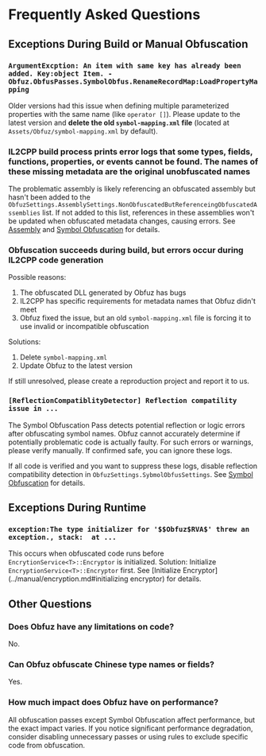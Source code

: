 # Frequently Asked Questions

## Exceptions During Build or Manual Obfuscation

### `ArgumentExcption: An item with same key has already been added. Key:object Item. - Obfuz.ObfusPasses.SymbolObfus.RenameRecordMap:LoadPropertyMapping`

Older versions had this issue when defining multiple parameterized properties with the same name (like `operator []`). Please update to the latest version and **delete the old `symbol-mapping.xml` file** (located at `Assets/Obfuz/symbol-mapping.xml` by default).

### IL2CPP build process prints error logs that some types, fields, functions, properties, or events cannot be found. The names of these missing metadata are the original unobfuscated names

The problematic assembly is likely referencing an obfuscated assembly but hasn't been added to the `ObfuzSettings.AssemblySettings.NonObfuscatedButReferenceingObfuscatedAssemblies` list.
If not added to this list, references in these assemblies won't be updated when obfuscated metadata changes, causing errors. See [Assembly](../manual/assembly) and [Symbol Obfuscation](../manual/symbol-obfuscation) for details.

### Obfuscation succeeds during build, but errors occur during IL2CPP code generation

Possible reasons:

1. The obfuscated DLL generated by Obfuz has bugs
2. IL2CPP has specific requirements for metadata names that Obfuz didn't meet
3. Obfuz fixed the issue, but an old `symbol-mapping.xml` file is forcing it to use invalid or incompatible obfuscation

Solutions:

1. Delete `symbol-mapping.xml`
2. Update Obfuz to the latest version

If still unresolved, please create a reproduction project and report it to us.

### `[ReflectionCompatiblityDetector] Reflection compatility issue in ...`

The Symbol Obfuscation Pass detects potential reflection or logic errors after obfuscating symbol names. Obfuz cannot accurately determine if potentially problematic code is actually faulty.
For such errors or warnings, please verify manually. If confirmed safe, you can ignore these logs.

If all code is verified and you want to suppress these logs, disable reflection compatibility detection in `ObfuzSettings.SybmolObfusSettings`. See [Symbol Obfuscation](../manual/symbol-obfuscation) for details.

## Exceptions During Runtime

### `exception:The type initializer for '$$Obfuz$RVA$' threw an exception., stack:  at ...`

This occurs when obfuscated code runs before `EncrytionService<T>::Encryptor` is initialized. Solution: Initialize `EncryptionService<T>::Encryptor` first. See [Initialize Encryptor](../manual/encryption.md#initializing encryptor) for details.

## Other Questions

### Does Obfuz have any limitations on code?

No.

### Can Obfuz obfuscate Chinese type names or fields?

Yes.

### How much impact does Obfuz have on performance?

All obfuscation passes except Symbol Obfuscation affect performance, but the exact impact varies. If you notice significant performance degradation, consider disabling unnecessary passes or using rules to exclude specific code from obfuscation.
